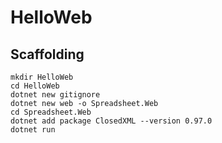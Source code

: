 # HelloWeb

## Scaffolding

```shell
mkdir HelloWeb
cd HelloWeb
dotnet new gitignore
dotnet new web -o Spreadsheet.Web
cd Spreadsheet.Web
dotnet add package ClosedXML --version 0.97.0
dotnet run
```

